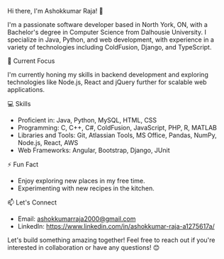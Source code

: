 Hi there, I'm Ashokkumar Raja! 👋

I'm a passionate software developer based in North York, ON, with a Bachelor's degree in Computer Science from Dalhousie University. I specialize in Java, Python, and web development, with experience in a variety of technologies including ColdFusion, Django, and TypeScript.


🌱 Current Focus

I'm currently honing my skills in backend development and exploring technologies like Node.js, React and jQuery further for scalable web applications.

💻 Skills

* Proficient in: Java, Python, MySQL, HTML, CSS
* Programming: C, C++, C#, ColdFusion, JavaScript, PHP, R, MATLAB
* Libraries and Tools: Git, Atlassian Tools, MS Office, Pandas, NumPy, Node.js, React, AWS
* Web Frameworks: Angular, Bootstrap, Django, JUnit

⚡ Fun Fact

* Enjoy exploring new places in my free time.
* Experimenting with new recipes in the kitchen.

📫 Let's Connect

* Email: ashokkumarraja2000@gmail.com
* LinkedIn: https://www.linkedin.com/in/ashokkumar-raja-a1275617a/

Let's build something amazing together! Feel free to reach out if you're interested in collaboration or have any questions! 😊
